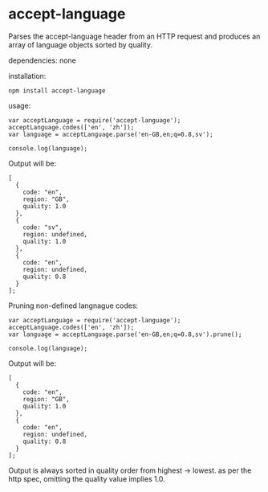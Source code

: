 accept-language
======================

Parses the accept-language header from an HTTP request and produces an array of language objects sorted by quality.

dependencies: none

installation:

```
npm install accept-language
```

usage:

```
var acceptLanguage = require('accept-language');
acceptLanguage.codes(['en', 'zh']);
var language = acceptLanguage.parse('en-GB,en;q=0.8,sv');

console.log(language);
```

Output will be:

```
[
  {
    code: "en",
    region: "GB",
    quality: 1.0
  },
  {
    code: "sv",
    region: undefined,
    quality: 1.0
  },
  {
    code: "en",
    region: undefined,
    quality: 0.8
  }
];
```

Pruning non-defined langnague codes:

```
var acceptLanguage = require('accept-language');
acceptLanguage.codes(['en', 'zh']);
var language = acceptLanguage.parse('en-GB,en;q=0.8,sv').prune();

console.log(language);
```

Output will be:
```
[
  {
    code: "en",
    region: "GB",
    quality: 1.0
  },
  {
    code: "en",
    region: undefined,
    quality: 0.8
  }
];
```


Output is always sorted in quality order from highest -> lowest. as per the http spec, omitting the quality value implies 1.0.
